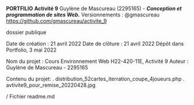 **PORTFILIO**
**Activité 9**
Guylène de Mascureau (2295165) - ***Conception et programmation de sites Web.***
Versionnements : @gmascureau
https://github.com/gmascureau/activite_9


dossier publique


Date de création : 21 avril 2022
Date de clôture : 21 avril 2022
Dépôt dans Portfolio, 3 mai 2022

Nom du projet : Cours Environnement Web H22-420-11E, Activité 9
Auteur : Guylène de Mascureau - 2295165

Contenu du projet: 
. distribution_52cartes_iterration_coupe_4joueurs.php
. avtivite9_pour_remise_20220428.jpg

/ Fichier readme.md	